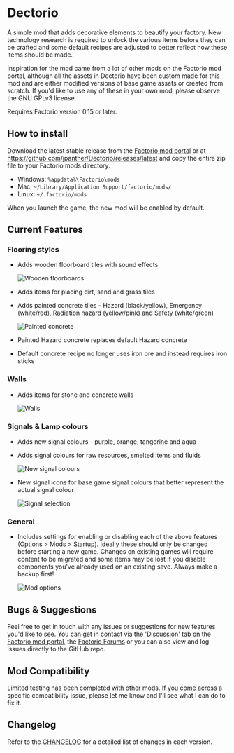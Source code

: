 # Dectorio

A simple mod that adds decorative elements to beautify your factory. New technology research is required to unlock the various items before they can be crafted and some default recipes are adjusted to better reflect how these items should be made.

Inspiration for the mod came from a lot of other mods on the Factorio mod portal, although all the assets in Dectorio have been custom made for this mod and are either modified versions of base game assets or created from scratch. If you'd like to use any of these in your own mod, please observe the GNU GPLv3 license.

Requires Factorio version 0.15 or later.

## How to install

Download the latest stable release from the [Factorio mod portal](https://mods.factorio.com/mods/PantherX/Dectorio) or at <https://github.com/jpanther/Dectorio/releases/latest> and copy the entire zip file to your Factorio mods directory:

* Windows: `%appdata%\Factorio\mods`
* Mac: `~/Library/Application Support/factorio/mods/`
* Linux: `~/.factorio/mods`

When you launch the game, the new mod will be enabled by default.

## Current Features

### Flooring styles

* Adds wooden floorboard tiles with sound effects

  ![Wooden floorboards](https://cl.ly/1C3v32423043/woodenfloorboards.png)

* Adds items for placing dirt, sand and grass tiles
* Adds painted concrete tiles - Hazard (black/yellow), Emergency (white/red), Radiation hazard (yellow/pink) and Safety (white/green)

  ![Painted concrete](https://cl.ly/322O0k052k1M/paintedconcrete.png)

* Painted Hazard concrete replaces default Hazard concrete
* Default concrete recipe no longer uses iron ore and instead requires iron sticks

### Walls

* Adds items for stone and concrete walls

  ![Walls](https://cl.ly/082i1q1v2C19/walls.png)

### Signals & Lamp colours

* Adds new signal colours - purple, orange, tangerine and aqua
* Adds signal colours for raw resources, smelted items and fluids

  ![New signal colours](https://cl.ly/3d322G2b2D3V/signalcolours.png)

* New signal icons for base game signal colours that better represent the actual signal colour

  ![Signal selection](https://cl.ly/0l3J0y1M3C21/signalselection.png)

### General

* Includes settings for enabling or disabling each of the above features (Options > Mods > Startup). Ideally these should only be changed before starting a new game. Changes on existing games will require content to be migrated and some items may be lost if you disable components you've already used on an existing save. Always make a backup first!

  ![Mod options](https://cl.ly/363i1h1A4110/settings.png)

## Bugs & Suggestions

Feel free to get in touch with any issues or suggestions for new features you'd like to see. You can get in contact via the 'Discussion' tab on the [Factorio mod portal](https://mods.factorio.com/mods/PantherX/Dectorio/discussion), the [Factorio Forums](https://forums.factorio.com/memberlist.php?mode=viewprofile&u=28042) or you can also view and log issues directly to the GitHub repo.

## Mod Compatibility

Limited testing has been completed with other mods. If you come across a specific compatibility issue, please let me know and I'll see what I can do to fix it.

## Changelog

Refer to the [CHANGELOG](CHANGELOG.md) for a detailed list of changes in each version.
